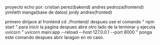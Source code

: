 proyecto echo por:
cristian perez(bakend)
andres pedroza(frontend)
yimileth manga(base de datos)
jordy andres(fronted)


primero dirijace al frontend cd ./frontend/ 
despues use el comando " npm start "  para inicir la pagina
despues abre otro lado de la terminar y ejecuta uvicorn " uvicorn main:app --reload --host 127.0.0.1 --port 8000 " ponga este comando
despues abrir laragon en mi caso. 
